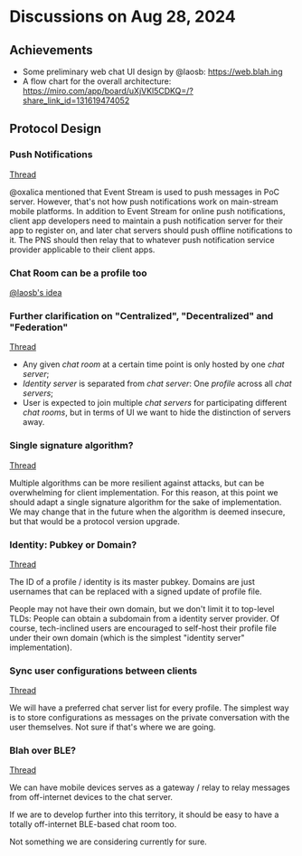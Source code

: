 # Discussions on Aug 28, 2024

## Achievements

- Some preliminary web chat UI design by @laosb: https://web.blah.ing
- A flow chart for the overall architecture: https://miro.com/app/board/uXjVKl5CDKQ=/?share_link_id=131619474052

## Protocol Design

### Push Notifications

[Thread](https://t.me/c/1959311043/831)

@oxalica mentioned that Event Stream is used to push messages in PoC server. However, that's not how push notifications work on main-stream mobile platforms. In addition to Event Stream for online push notifications, client app developers need to maintain a push notification server for their app to register on, and later chat servers should push offline notifications to it. The PNS should then relay that to whatever push notification service provider applicable to their client apps.

### Chat Room can be a profile too

[@laosb's idea](https://t.me/c/1959311043/913)

### Further clarification on "Centralized", "Decentralized" and "Federation"

[Thread](https://t.me/c/1959311043/922)

- Any given *chat room* at a certain time point is only hosted by one *chat server*;
- *Identity server* is separated from *chat server*: One *profile* across all *chat servers*;
- User is expected to join multiple *chat servers* for participating different *chat rooms*, but in terms of UI we want to hide the distinction of servers away.

### Single signature algorithm?

[Thread](https://t.me/c/1959311043/957)

Multiple algorithms can be more resilient against attacks, but can be overwhelming for client implementation. For this reason, at this point we should adapt a single signature algorithm for the sake of implementation. We may change that in the future when the algorithm is deemed insecure, but that would be a protocol version upgrade.

### Identity: Pubkey or Domain?

[Thread](https://t.me/c/1959311043/984)

The ID of a profile / identity is its master pubkey. Domains are just usernames that can be replaced with a signed update of profile file.

People may not have their own domain, but we don't limit it to top-level TLDs: People can obtain a subdomain from a identity server provider. Of course, tech-inclined users are encouraged to self-host their profile file under their own domain (which is the simplest "identity server" implementation).

### Sync user configurations between clients

[Thread](https://t.me/c/1959311043/1049)

We will have a preferred chat server list for every profile. The simplest way is to store configurations as messages on the private conversation with the user themselves. Not sure if that's where we are going.

### Blah over BLE?

[Thread](https://t.me/c/1959311043/1130)

We can have mobile devices serves as a gateway / relay to relay messages from off-internet devices to the chat server.

If we are to develop further into this territory, it should be easy to have a totally off-internet BLE-based chat room too.

Not something we are considering currently for sure.
